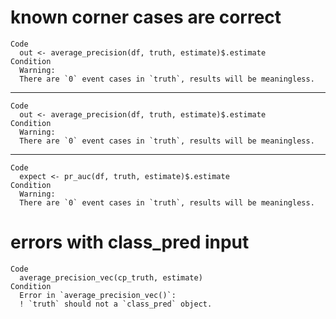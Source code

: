 # known corner cases are correct

    Code
      out <- average_precision(df, truth, estimate)$.estimate
    Condition
      Warning:
      There are `0` event cases in `truth`, results will be meaningless.

---

    Code
      out <- average_precision(df, truth, estimate)$.estimate
    Condition
      Warning:
      There are `0` event cases in `truth`, results will be meaningless.

---

    Code
      expect <- pr_auc(df, truth, estimate)$.estimate
    Condition
      Warning:
      There are `0` event cases in `truth`, results will be meaningless.

# errors with class_pred input

    Code
      average_precision_vec(cp_truth, estimate)
    Condition
      Error in `average_precision_vec()`:
      ! `truth` should not a `class_pred` object.

